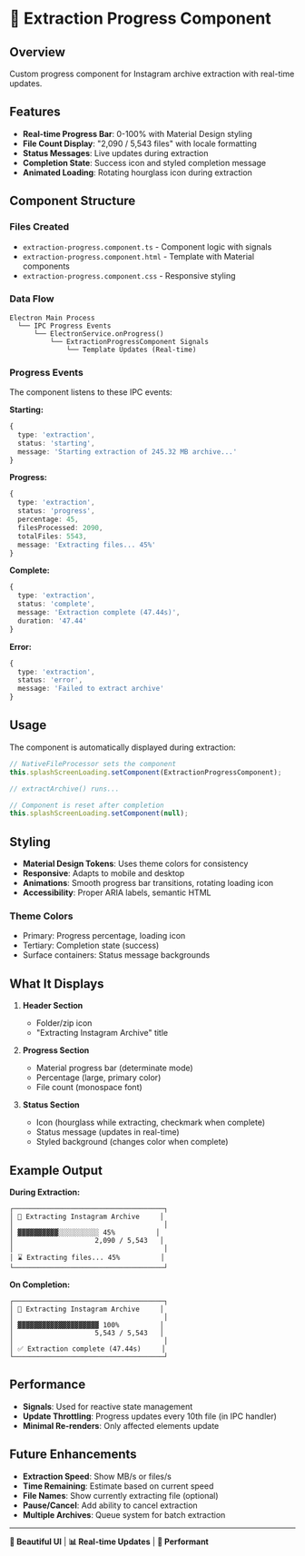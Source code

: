 # 🎨 Extraction Progress Component

## Overview

Custom progress component for Instagram archive extraction with real-time updates.

## Features

- **Real-time Progress Bar**: 0-100% with Material Design styling
- **File Count Display**: "2,090 / 5,543 files" with locale formatting
- **Status Messages**: Live updates during extraction
- **Completion State**: Success icon and styled completion message
- **Animated Loading**: Rotating hourglass icon during extraction

## Component Structure

### Files Created
- `extraction-progress.component.ts` - Component logic with signals
- `extraction-progress.component.html` - Template with Material components
- `extraction-progress.component.css` - Responsive styling

### Data Flow

```
Electron Main Process
  └── IPC Progress Events
      └── ElectronService.onProgress()
          └── ExtractionProgressComponent Signals
              └── Template Updates (Real-time)
```

### Progress Events

The component listens to these IPC events:

**Starting:**
```typescript
{
  type: 'extraction',
  status: 'starting',
  message: 'Starting extraction of 245.32 MB archive...'
}
```

**Progress:**
```typescript
{
  type: 'extraction',
  status: 'progress',
  percentage: 45,
  filesProcessed: 2090,
  totalFiles: 5543,
  message: 'Extracting files... 45%'
}
```

**Complete:**
```typescript
{
  type: 'extraction',
  status: 'complete',
  message: 'Extraction complete (47.44s)',
  duration: '47.44'
}
```

**Error:**
```typescript
{
  type: 'extraction',
  status: 'error',
  message: 'Failed to extract archive'
}
```

## Usage

The component is automatically displayed during extraction:

```typescript
// NativeFileProcessor sets the component
this.splashScreenLoading.setComponent(ExtractionProgressComponent);

// extractArchive() runs...

// Component is reset after completion
this.splashScreenLoading.setComponent(null);
```

## Styling

- **Material Design Tokens**: Uses theme colors for consistency
- **Responsive**: Adapts to mobile and desktop
- **Animations**: Smooth progress bar transitions, rotating loading icon
- **Accessibility**: Proper ARIA labels, semantic HTML

### Theme Colors

- Primary: Progress percentage, loading icon
- Tertiary: Completion state (success)
- Surface containers: Status message backgrounds

## What It Displays

1. **Header Section**
   - Folder/zip icon
   - "Extracting Instagram Archive" title

2. **Progress Section**
   - Material progress bar (determinate mode)
   - Percentage (large, primary color)
   - File count (monospace font)

3. **Status Section**
   - Icon (hourglass while extracting, checkmark when complete)
   - Status message (updates in real-time)
   - Styled background (changes color when complete)

## Example Output

**During Extraction:**
```
┌─────────────────────────────────────┐
│ 📁 Extracting Instagram Archive     │
│                                     │
│ ▓▓▓▓▓▓▓▓▓▓░░░░░░░░░░ 45%          │
│                    2,090 / 5,543   │
│                                     │
│ ⌛ Extracting files... 45%          │
└─────────────────────────────────────┘
```

**On Completion:**
```
┌─────────────────────────────────────┐
│ 📁 Extracting Instagram Archive     │
│                                     │
│ ▓▓▓▓▓▓▓▓▓▓▓▓▓▓▓▓▓▓▓▓ 100%          │
│                    5,543 / 5,543   │
│                                     │
│ ✅ Extraction complete (47.44s)     │
└─────────────────────────────────────┘
```

## Performance

- **Signals**: Used for reactive state management
- **Update Throttling**: Progress updates every 10th file (in IPC handler)
- **Minimal Re-renders**: Only affected elements update

## Future Enhancements

- **Extraction Speed**: Show MB/s or files/s
- **Time Remaining**: Estimate based on current speed
- **File Names**: Show currently extracting file (optional)
- **Pause/Cancel**: Add ability to cancel extraction
- **Multiple Archives**: Queue system for batch extraction

---

**🎨 Beautiful UI** | **📊 Real-time Updates** | **🚀 Performant**

